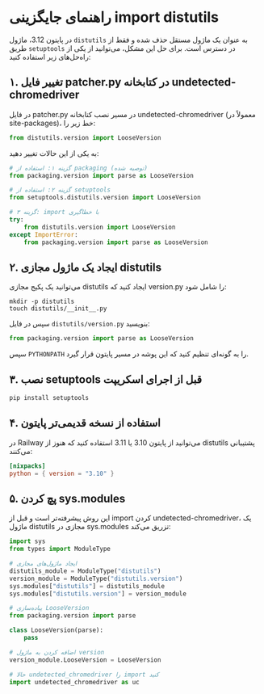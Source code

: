 # راهنمای جایگزینی import distutils

در پایتون 3.12، ماژول `distutils` به عنوان یک ماژول مستقل حذف شده و فقط از طریق `setuptools` در دسترس است.
برای حل این مشکل، می‌توانید از یکی از راه‌حل‌های زیر استفاده کنید:

## ۱. تغییر فایل patcher.py در کتابخانه undetected-chromedriver

در فایل patcher.py در مسیر نصب کتابخانه undetected-chromedriver (معمولاً در site-packages)، خط زیر را:

```python
from distutils.version import LooseVersion
```

به یکی از این حالات تغییر دهید:

```python
# گزینه ۱: استفاده از packaging (توصیه شده)
from packaging.version import parse as LooseVersion

# گزینه ۲: استفاده از setuptools 
from setuptools.distutils.version import LooseVersion

# گزینه ۳: import با خطاگیری
try:
    from distutils.version import LooseVersion
except ImportError:
    from packaging.version import parse as LooseVersion
```

## ۲. ایجاد یک ماژول مجازی distutils

می‌توانید یک پکیج مجازی distutils ایجاد کنید که version.py را شامل شود:

```
mkdir -p distutils
touch distutils/__init__.py
```

سپس در فایل `distutils/version.py` بنویسید:

```python
from packaging.version import parse as LooseVersion
```

سپس `PYTHONPATH` را به گونه‌ای تنظیم کنید که این پوشه در مسیر پایتون قرار گیرد.

## ۳. نصب setuptools قبل از اجرای اسکریپت

```bash
pip install setuptools
```

## ۴. استفاده از نسخه قدیمی‌تر پایتون 

در Railway می‌توانید از پایتون 3.10 یا 3.11 استفاده کنید که هنوز از distutils پشتیبانی می‌کنند:

```toml
[nixpacks]
python = { version = "3.10" }
```

## ۵. پچ کردن sys.modules

این روش پیشرفته‌تر است و قبل از import کردن undetected-chromedriver، یک ماژول distutils مجازی در sys.modules تزریق می‌کند:

```python
import sys
from types import ModuleType

# ایجاد ماژول‌های مجازی
distutils_module = ModuleType("distutils")
version_module = ModuleType("distutils.version")
sys.modules["distutils"] = distutils_module
sys.modules["distutils.version"] = version_module

# پیاده‌سازی LooseVersion
from packaging.version import parse

class LooseVersion(parse):
    pass

# اضافه کردن به ماژول version
version_module.LooseVersion = LooseVersion

# حالا undetected_chromedriver را import کنید
import undetected_chromedriver as uc
```